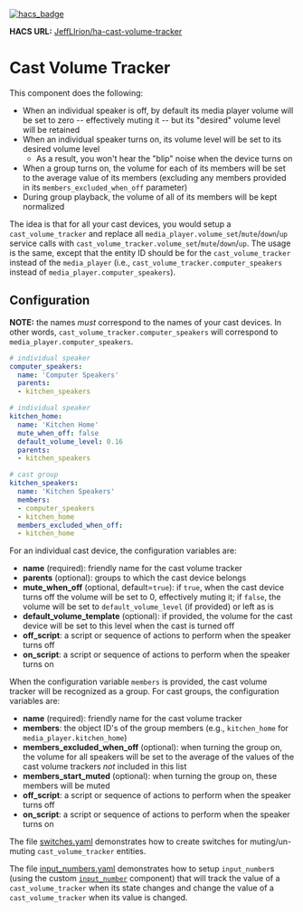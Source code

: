[![hacs_badge](https://img.shields.io/badge/HACS-Custom-orange.svg)](https://github.com/custom-components/hacs)

**HACS URL:** [JeffLIrion/ha-cast-volume-tracker](https://github.com/JeffLIrion/ha-cast_volume_tracker)


# Cast Volume Tracker

This component does the following:

* When an individual speaker is off, by default its media player volume will be set to zero -- effectively muting it -- but its "desired" volume level will be retained
* When an individual speaker turns on, its volume level will be set to its desired volume level
  * As a result, you won't hear the "blip" noise when the device turns on
* When a group turns on, the volume for each of its members will be set to the average value of its members (excluding any members provided in its `members_excluded_when_off` parameter)
* During group playback, the volume of all of its members will be kept normalized

The idea is that for all your cast devices, you would setup a `cast_volume_tracker` and replace all `media_player.volume_set`/`mute`/`down`/`up` service calls with `cast_volume_tracker.volume_set`/`mute`/`down`/`up`.  The usage is the same, except that the entity ID should be for the `cast_volume_tracker` instead of the `media_player` (i.e., `cast_volume_tracker.computer_speakers` instead of `media_player.computer_speakers`).


## Configuration

**NOTE:** the names *must* correspond to the names of your cast devices.  In other words, `cast_volume_tracker.computer_speakers` will correspond to `media_player.computer_speakers`.

```yaml
# individual speaker
computer_speakers:
  name: 'Computer Speakers'
  parents:
  - kitchen_speakers

# individual speaker
kitchen_home:
  name: 'Kitchen Home'
  mute_when_off: false
  default_volume_level: 0.16
  parents:
  - kitchen_speakers

# cast group
kitchen_speakers:
  name: 'Kitchen Speakers'
  members:
  - computer_speakers
  - kitchen_home
  members_excluded_when_off:
  - kitchen_home
```

For an individual cast device, the configuration variables are:

* **name** (required): friendly name for the cast volume tracker
* **parents** (optional): groups to which the cast device belongs
* **mute_when_off** (optional, default=`true`): if `true`, when the cast device turns off the volume will be set to 0, effectively muting it; if `false`, the volume will be set to `default_volume_level` (if provided) or left as is
* **default_volume_template** (optional): if provided, the volume for the cast device will be set to this level when the cast is turned off
* **off_script**: a script or sequence of actions to perform when the speaker turns off
* **on_script**: a script or sequence of actions to perform when the speaker turns on

When the configuration variable `members` is provided, the cast volume tracker will be recognized as a group.  For cast groups, the configuration variables are:

* **name** (required): friendly name for the cast volume tracker
* **members**: the object ID's of the group members (e.g., `kitchen_home` for `media_player.kitchen_home`)
* **members_excluded_when_off** (optional): when turning the group on, the volume for all speakers will be set to the average of the values of the cast volume trackers *not* included in this list
* **members_start_muted** (optional): when turning the group on, these members will be muted
* **off_script**: a script or sequence of actions to perform when the speaker turns off
* **on_script**: a script or sequence of actions to perform when the speaker turns on

The file [switches.yaml](./example_config/switches.yaml) demonstrates how to create switches for muting/un-muting `cast_volume_tracker` entities.

The file [input_numbers.yaml](./example_config/input_numbers.yaml) demonstrates how to setup `input_number`s (using the custom [`input_number`](https://github.com/JeffLIrion/ha-input_number) component) that will track the value of a `cast_volume_tracker` when its state changes and change the value of a `cast_volume_tracker` when its value is changed.
